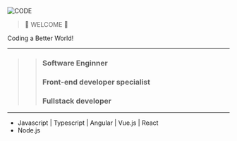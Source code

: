 ![CODE](https://images.pexels.com/photos/943096/pexels-photo-943096.jpeg?auto=compress&cs=tinysrgb&dpr=2&h=750&w=1260)

> :blue_heart: WELCOME :blue_heart:

Coding a Better World!
___ 
> 
>>   ### Software Enginner
>>   ### Front-end developer specialist
>>   ### Fullstack developer
___

- Javascript | Typescript | Angular | Vue.js | React
- Node.js
